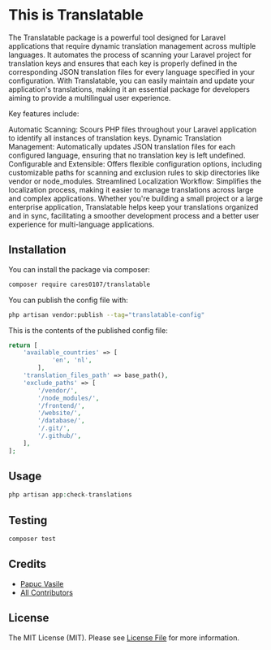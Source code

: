 # This is Translatable

The Translatable package is a powerful tool designed for Laravel applications that require dynamic translation management across multiple languages. It automates the process of scanning your Laravel project for translation keys and ensures that each key is properly defined in the corresponding JSON translation files for every language specified in your configuration. With Translatable, you can easily maintain and update your application's translations, making it an essential package for developers aiming to provide a multilingual user experience.

Key features include:

Automatic Scanning: Scours PHP files throughout your Laravel application to identify all instances of translation keys.
Dynamic Translation Management: Automatically updates JSON translation files for each configured language, ensuring that no translation key is left undefined.
Configurable and Extensible: Offers flexible configuration options, including customizable paths for scanning and exclusion rules to skip directories like vendor or node_modules.
Streamlined Localization Workflow: Simplifies the localization process, making it easier to manage translations across large and complex applications.
Whether you're building a small project or a large enterprise application, Translatable helps keep your translations organized and in sync, facilitating a smoother development process and a better user experience for multi-language applications.

## Installation

You can install the package via composer:

```bash
composer require cares0107/translatable
```

You can publish the config file with:

```bash
php artisan vendor:publish --tag="translatable-config"
```

This is the contents of the published config file:

```php
return [
    'available_countries' => [
            'en', 'nl',
        ],
    'translation_files_path' => base_path(),
    'exclude_paths' => [
        '/vendor/',
        '/node_modules/',
        '/frontend/',
        '/website/',
        '/database/',
        '/.git/',
        '/.github/',
    ],
];
```

## Usage

```php
php artisan app:check-translations
```

## Testing

```bash
composer test
```

## Credits

- [Papuc Vasile](https://github.com/CaReS0107)
- [All Contributors](../../contributors)

## License

The MIT License (MIT). Please see [License File](LICENSE.md) for more information.
